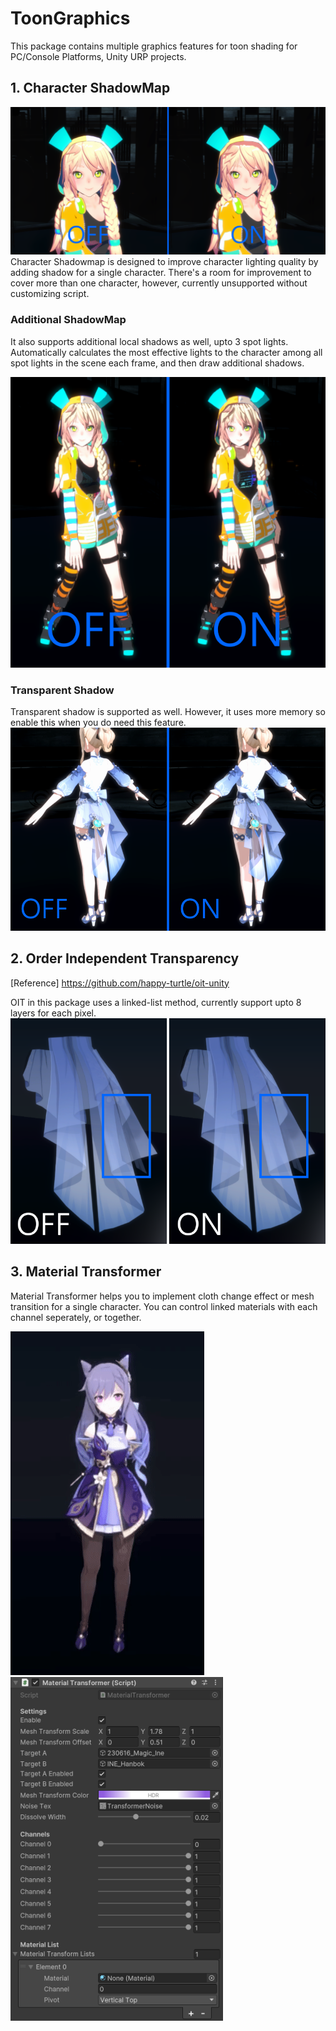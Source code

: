# ToonGraphics

This package contains multiple graphics features for toon shading for PC/Console Platforms, Unity URP projects.


## 1. Character ShadowMap
![CharacterShadow](./Documentation~/Images/CharShadow.png)
Character Shadowmap is designed to improve character lighting quality by adding shadow for a single character. There's a room for improvement to cover more than one character, however, currently unsupported without customizing script.

### Additional ShadowMap
It also supports additional local shadows as well, upto 3 spot lights.
Automatically calculates the most effective lights to the character among all spot lights in the scene each frame, and then draw additional shadows.

![AdditionalShadow](./Documentation~/Images/CharShadow_Additional.png)


### Transparent Shadow
Transparent shadow is supported as well. However, it uses more memory so enable this when you do need this feature.
![TransparentShadow](./Documentation~/Images/TransparentShadow.png)


## 2. Order Independent Transparency
[Reference] https://github.com/happy-turtle/oit-unity

OIT in this package uses a linked-list method, currently support upto 8 layers for each pixel.
![OIT](./Documentation~/Images/OIT.png)

## 3. Material Transformer
Material Transformer helps you to implement cloth change effect or mesh transition for a single character. You can control linked materials with each channel seperately, or together.

![MaterialTransformer](./Documentation~/Images/MaterialTransformer.gif)
![MaterialTransformerInspector](./Documentation~/Images/MaterialTransformerInspector.png)